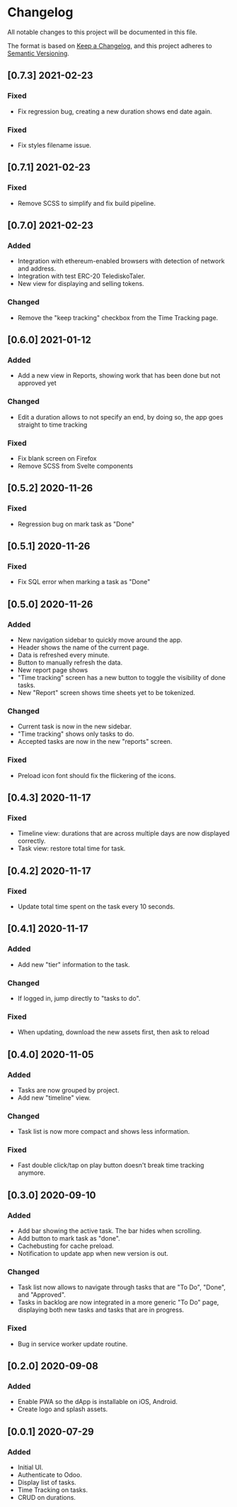 # Changelog

All notable changes to this project will be documented in this file.

The format is based on [Keep a Changelog](https://keepachangelog.com/en/1.0.0/),
and this project adheres to [Semantic Versioning](https://semver.org/spec/v2.0.0.html).

## [0.7.3] 2021-02-23

### Fixed

- Fix regression bug, creating a new duration shows end date again.

### Fixed

- Fix styles filename issue.

## [0.7.1] 2021-02-23

### Fixed

- Remove SCSS to simplify and fix build pipeline.

## [0.7.0] 2021-02-23

### Added

- Integration with ethereum-enabled browsers with detection of network and address.
- Integration with test ERC-20 TelediskoTaler.
- New view for displaying and selling tokens.

### Changed

- Remove the "keep tracking" checkbox from the Time Tracking page.

## [0.6.0] 2021-01-12

### Added

- Add a new view in Reports, showing work that has been done but not approved yet

### Changed

- Edit a duration allows to not specify an end, by doing so, the app goes straight to time tracking

### Fixed

- Fix blank screen on Firefox
- Remove SCSS from Svelte components

## [0.5.2] 2020-11-26

### Fixed

- Regression bug on mark task as "Done"

## [0.5.1] 2020-11-26

### Fixed

- Fix SQL error when marking a task as "Done"

## [0.5.0] 2020-11-26

### Added

- New navigation sidebar to quickly move around the app.
- Header shows the name of the current page.
- Data is refreshed every minute.
- Button to manually refresh the data.
- New report page shows
- "Time tracking" screen has a new button to toggle the visibility of done tasks.
- New "Report" screen shows time sheets yet to be tokenized.

### Changed

- Current task is now in the new sidebar.
- "Time tracking" shows only tasks to do.
- Accepted tasks are now in the new "reports" screen.

### Fixed

- Preload icon font should fix the flickering of the icons.

## [0.4.3] 2020-11-17

### Fixed

- Timeline view: durations that are across multiple days are now displayed correctly.
- Task view: restore total time for task.

## [0.4.2] 2020-11-17

### Fixed

- Update total time spent on the task every 10 seconds.

## [0.4.1] 2020-11-17

### Added

- Add new "tier" information to the task.

### Changed

- If logged in, jump directly to "tasks to do".

### Fixed

- When updating, download the new assets first, then ask to reload

## [0.4.0] 2020-11-05

### Added

- Tasks are now grouped by project.
- Add new "timeline" view.

### Changed

- Task list is now more compact and shows less information.

### Fixed

- Fast double click/tap on play button doesn't break time tracking anymore.

## [0.3.0] 2020-09-10

### Added

- Add bar showing the active task. The bar hides when scrolling.
- Add button to mark task as "done".
- Cachebusting for cache preload.
- Notification to update app when new version is out.

### Changed

- Task list now allows to navigate through tasks that are "To Do", "Done", and "Approved".
- Tasks in backlog are now integrated in a more generic "To Do" page, displaying both new tasks and tasks that are in progress.

### Fixed

- Bug in service worker update routine.

## [0.2.0] 2020-09-08

### Added

- Enable PWA so the dApp is installable on iOS, Android.
- Create logo and splash assets.

## [0.0.1] 2020-07-29

### Added

- Initial UI.
- Authenticate to Odoo.
- Display list of tasks.
- Time Tracking on tasks.
- CRUD on durations.
